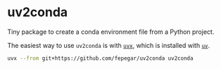 # uv2conda

Tiny package to create a conda environment file from a Python project.

The easiest way to use `uv2conda` is with [`uvx`](https://docs.astral.sh/uv/guides/tools/), which is installed with [`uv`](https://docs.astral.sh/uv/getting-started/installation/).

```bash
uvx --from git+https://github.com/fepegar/uv2conda uv2conda
```
